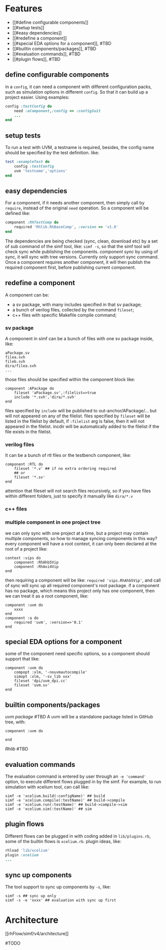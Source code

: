 # Features

- [[#define configurable components]]
- [[#setup tests]]
- [[#easy dependencies]]
- [[#redefine a component]]
- [[#special EDA options for a component]], #TBD 
- [[#builtin components/packages]], #TBD 
- [[#evaluation commands]], #TBD 
- [[#plugin flows]], #TBD 


## define configurable components
in a `config`, it can need a component with different configuration packs, such as simulation options in different `config`. So that it can build up a project easier.
Using examples:
```ruby
config :testConfig do
	need :aComponent,:config => :configSuit
	...
end
```

## setup tests
To run a test with UVM, a testname is required, besides, the config name should be specified by the test definition.
like:
```ruby
test :exampleTest do
	config :testConfig
	uvm 'testname','options'
end
```

## easy dependencies
For a component, if it needs another component, then simply call by `require`, instead of the original `need` operation. So a component will be defined like:
```ruby
component :RhTestComp do
	required 'Rhlib.RhBaseComp', :version => 'v1.0'
end
```
The dependencies are being checked (sync, clean, download etc) by a set of sub command of the  simf tool, like: `simf -s`, so that the simf tool will check sync while publishing the components.
*component sync*
by using of sync, it will sync with tree versions. Currently only support sync command.
Once a component requires another component, it will then publish the required component first, before publishing current component.

## redefine a component
A component can be:
- a sv package, with many includes specified in that sv package;
- a bunch of verilog files, collected by the command `fileset`;
- c++ files with specific Makefile compile command;
### sv package
A component in simf can be a bunch of files with one sv package inside, like:
```
aPackage.sv
filea.svh
fileb.svh
dira/filea.svh
...
```
those files should be specified within the component block like:
```
component :APackage do
	fileset 'aPackage.sv',:filelist=>true
	include '*.svh','dira/*.svh'
end
```
files specified by `include` will be published to out-anchor/APackage/...
but will not appeared on any of the filelist.
files specified by `fileset` will be listed in the filelist by default, if `:filelist` arg is false, then it will not appeared in the filelist.
incdir will be automatically added to the filelist if the file exists in the filelist.
### verilog files
It can be a bunch of rtl files or the testbench component, like:
```
component :RTL do
	fileset '*.v' ## if no extra ordering required
	## or
	fileset '*.sv'
end
```
attention that fileset will not search files recursively, so if you have files within different folders, just to specify it manually like `dira/*.v`
### c++ files


### multiple component in one project tree
we can only sync with one project at a time, but a project may contain multiple components, so how to manage syncing components in this way?
every component will have a root context, it can only been declared at the root of a project like:
```
context :vips do
	component :RhAhb5Vip
	component :RhAxi4Vip
end
```
then requiring a component will be like: `required 'vips.RhAhb5Vip'`, and call of sync will sync up all required component's root package.
if a component has no package, which means this project only has one component, then we can treat it as a root component, like:
```
component :uvm do
	xxxx
end
component :a do
	required 'uvm', :version=>'0.1'
end
```
## special EDA options for a component
some of the component need specific options, so a component should support that like:
```
component :uvm do
	compopt :xlm, '-nouvmautocompile'
	simopt :xlm, '-sv_lib xxx'
	fileset 'dpi/uvm_dpi.cc'
	fileset 'uvm.sv'
end
```
## builtin components/packages
*uvm package* #TBD 
A uvm will be a standalone package listed in GitHub tree, with:
```
component :uvm do

end
```

*Rhlib*
#TBD 

## evaluation commands
The evaluation command is entered by user through an `-e 'command'` option, to execute different flows plugged in by the simf. 
For example, to run simulation with xcelium tool, can call like:
```
simf -e 'xcelium.build(:configName)' ## build
simf -e 'xcelium.compile(:testName)' ## build->compile
simf -e 'xcelium.run(:testName)' ## build->compile->sim
simf -e 'xcelium.sim(:testName)' ## sim
```


## plugin flows
Different flows can be plugged in with coding added in `lib/plugins.rb`, some of the builtin flows is `xcelium.rb`.
plugin ideas, like:
```ruby
rhload 'lib/xcelium'
plugin :xcelium
...
```


## sync up components
The tool support to sync up components by `-s`, like:
```
simf -s ## sync up only
simf -s -e 'xxxx' ## evaluation with sync up first
```




# Architecture
[[rhFlow/simf/v4/architecture]]



#TODO 
